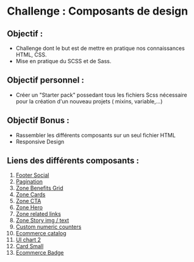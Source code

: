 # Challenge : Composants de design
## Objectif :
- Challenge dont le but est de mettre en pratique nos connaissances HTML, CSS.
- Mise en pratique du SCSS et de Sass.

## Objectif personnel :
- Créer un "Starter pack" possedant tous les fichiers Scss nécessaire pour la création d'un nouveau projets ( mixins, variable,...)
## Objectif Bonus :
- Rassembler les différents composants sur un seul fichier HTML
- Responsive Design

## Liens des différents composants :

1. [Footer Social](https://valentedylan92.github.io/composants-de-design/footer-social/index.html)
2. [Pagination](https://valentedylan92.github.io/composants-de-design/pagination/index.html)
3. [Zone Benefits Grid](https://valentedylan92.github.io/composants-de-design/zone-benefits-grid/index.html)
4. [Zone Cards](https://valentedylan92.github.io/composants-de-design/zone-cards/index.html)
5. [Zone CTA](https://valentedylan92.github.io/composants-de-design/zone-CTA/index.html)
6. [Zone Hero](https://valentedylan92.github.io/composants-de-design/zone-hero/index.html)
7. [Zone related links](https://valentedylan92.github.io/composants-de-design/zone-related-links/index.html)
8. [Zone Story img / text](https://valentedylan92.github.io/composants-de-design/zone-story-img-text/index.html)
9. [Custom numeric counters](https://valentedylan92.github.io/composants-de-design/custom-numeric-counters/index.html)
10. [Ecommerce catalog](https://valentedylan92.github.io/composants-de-design/ecommerce-catalogue/index.html)
11. [UI chart 2](https://valentedylan92.github.io/composants-de-design/ui-chart-2/index.html)
12. [Card Small](https://valentedylan92.github.io/composants-de-design/card-small/index.html)
13. [Ecommerce Badge](https://valentedylan92.github.io/composants-de-design/ecommerce-badge/index.html)
